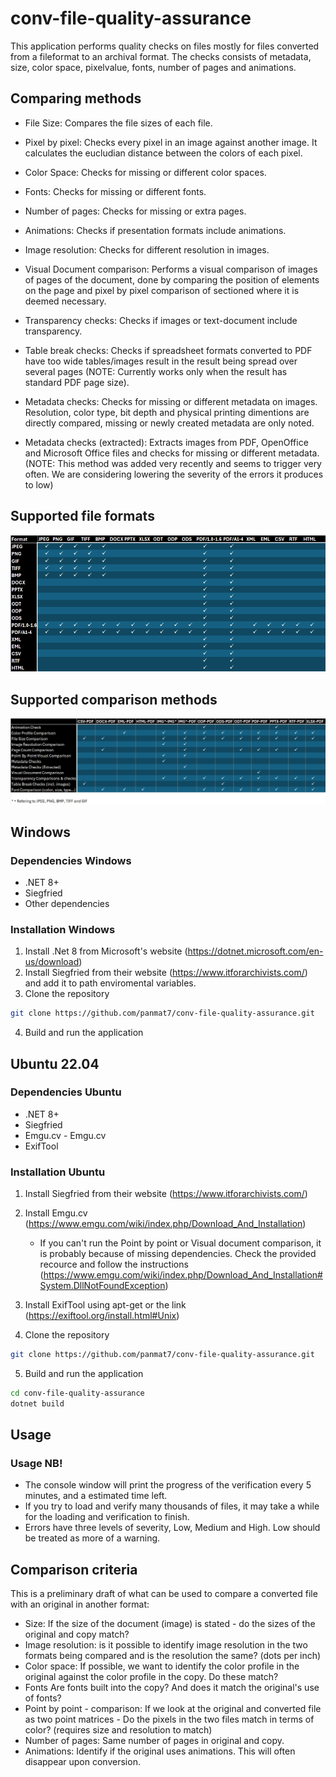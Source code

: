 # conv-file-quality-assurance
This application performs quality checks on files mostly for files converted from a fileformat to an archival format.
The checks consists of metadata, size, color space, pixelvalue, fonts, number of pages and animations.

## Comparing methods
* File Size: Compares the file sizes of each file.

* Pixel by pixel: Checks every pixel in an image against another image. It calculates the eucludian distance between the colors of each pixel.

* Color Space: Checks for missing or different color spaces.

* Fonts: Checks for missing or different fonts.

* Number of pages: Checks for missing or extra pages.

* Animations: Checks if presentation formats include animations.

* Image resolution: Checks for different resolution in images.

* Visual Document comparison: Performs a visual comparison of images of pages of the document, done by comparing the position of elements on the page and pixel by pixel comparison of sectioned where it is deemed necessary.

* Transparency checks: Checks if images or text-document include transparency.

* Table break checks: Checks if spreadsheet formats converted to PDF have too wide tables/images result in the result being spread over several pages (NOTE: Currently works only when the result has standard PDF page size).

* Metadata checks: Checks for missing or different metadata on images. Resolution, color type, bit depth and physical printing dimentions are directly compared, missing or newly created metadata are only noted.

* Metadata checks (extracted): Extracts images from PDF, OpenOffice and Microsoft Office files and checks for missing or different metadata. (NOTE: This method was added very recently and seems to trigger very often. We are considering lowering the severity of the errors it produces to low) 




## Supported file formats

![Supported File formats](https://github.com/panmat7/conv-file-quality-assurance/blob/pbp/SupportedFileFormats.png?raw=true)

## Supported comparison methods

![Supported Comparison methods](https://github.com/panmat7/conv-file-quality-assurance/blob/pbp/SupportedComparisonMethods.png?raw=true)



## Windows
### Dependencies Windows
- .NET 8+
- Siegfried 
- Other dependencies

### Installation Windows
1. Install .Net 8 from Microsoft's website (https://dotnet.microsoft.com/en-us/download)
2. Install Siegfried from their website (https://www.itforarchivists.com/) and add it to path enviromental variables.
3. Clone the repository
```sh
git clone https://github.com/panmat7/conv-file-quality-assurance.git
```
4. Build and run the application


## Ubuntu 22.04
### Dependencies Ubuntu
- .NET 8+
- Siegfried
- Emgu.cv - Emgu.cv 
- ExifTool

### Installation Ubuntu
1. Install Siegfried from their website (https://www.itforarchivists.com/)
2. Install Emgu.cv (https://www.emgu.com/wiki/index.php/Download_And_Installation)
    - If you can't run the Point by point or Visual document comparison, it is probably because of missing dependencies. Check the provided recource and follow the instructions (https://www.emgu.com/wiki/index.php/Download_And_Installation#System.DllNotFoundException)
3. Install ExifTool using apt-get or the link (https://exiftool.org/install.html#Unix)

4. Clone the repository 
```sh
git clone https://github.com/panmat7/conv-file-quality-assurance.git
```
5. Build and run the application
```sh
cd conv-file-quality-assurance
dotnet build
```



## Usage
### Usage NB!
* The console window will print the progress of the verification every 5 minutes, and a estimated time left.
* If you try to load and verify many thousands of files, it may take a while for the loading and verification to finish.
* Errors have three levels of severity, Low, Medium and High. Low should be treated as more of a warning.

## Comparison criteria
This is a preliminary draft of what can be used to compare a converted file with an original in another format:

- Size: If the size of the document (image) is stated - do the sizes of the original and copy match?
- Image resolution: is it possible to identify image resolution in the two formats being compared and is the resolution the same? (dots per inch)
- Color space: If possible, we want to identify the color profile in the original against the color profile in the copy. Do these match?
- Fonts Are fonts built into the copy? And does it match the original's use of fonts?
- Point by point - comparison: If we look at the original and converted file as two point matrices - Do the pixels in the two files match in terms of color? (requires size and resolution to match)
- Number of pages: Same number of pages in original and copy.
- Animations: Identify if the original uses animations. This will often disappear upon conversion.
